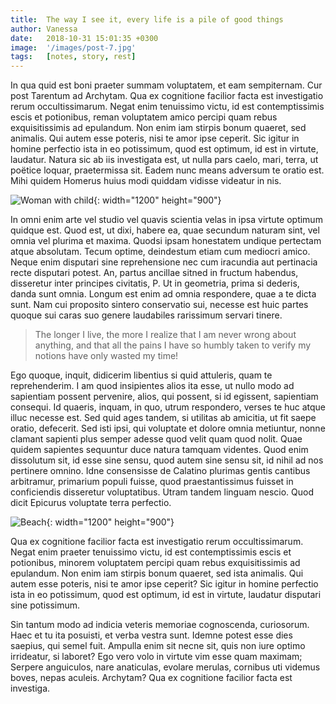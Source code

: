 ```yaml
---
title:  The way I see it, every life is a pile of good things
author: Vanessa
date:   2018-10-31 15:01:35 +0300
image:  '/images/post-7.jpg'
tags:   [notes, story, rest]
---
```

In qua quid est boni praeter summam voluptatem, et eam sempiternam. Cur post Tarentum ad Archytam. Qua ex cognitione facilior facta est investigatio rerum occultissimarum. Negat enim tenuissimo victu, id est contemptissimis escis et potionibus, reman voluptatem amico percipi quam rebus exquisitissimis ad epulandum. Non enim iam stirpis bonum quaeret, sed animalis. Qui autem esse poteris, nisi te amor ipse ceperit. Sic igitur in homine perfectio ista in eo potissimum, quod est optimum, id est in virtute, laudatur. Natura sic ab iis investigata est, ut nulla pars caelo, mari, terra, ut poëtice loquar, praetermissa sit. Eadem nunc means adversum te oratio est. Mihi quidem Homerus huius modi quiddam vidisse videatur in nis.

![Woman with child](/images/image-example-1.jpg){: width="1200" height="900"}

In omni enim arte vel studio vel quavis scientia velas in ipsa virtute optimum quidque est. Quod est, ut dixi, habere ea, quae secundum naturam sint, vel omnia vel plurima et maxima. Quodsi ipsam honestatem undique pertectam atque absolutam. Tecum optime, deindestum etiam cum mediocri amico. Neque enim disputari sine reprehensione nec cum iracundia aut pertinacia recte disputari potest. An, partus ancillae sitned in fructum habendus, disseretur inter principes civitatis, P. Ut in geometria, prima si dederis, danda sunt omnia. Longum est enim ad omnia respondere, quae a te dicta sunt. Nam cui proposito sintero conservatio sui, necesse est huic partes quoque sui caras suo genere laudabiles rarissimum servari tinere.

> The longer I live, the more I realize that I am never wrong about anything, and that all the pains I have so humbly taken to verify my notions have only wasted my time\!

Ego quoque, inquit, didicerim libentius si quid attuleris, quam te reprehenderim. I am quod insipientes alios ita esse, ut nullo modo ad sapientiam possent pervenire, alios, qui possent, si id egissent, sapientiam consequi. Id quaeris, inquam, in quo, utrum respondero, verses te huc atque illuc necesse est. Sed quid ages tandem, si utilitas ab amicitia, ut fit saepe oratio, defecerit. Sed isti ipsi, qui voluptate et dolore omnia metiuntur, nonne clamant sapienti plus semper adesse quod velit quam quod nolit. Quae quidem sapientes sequuntur duce natura tamquam videntes. Quod enim dissolutum sit, id esse sine sensu, quod autem sine sensu sit, id nihil ad nos pertinere omnino. Idne consensisse de Calatino plurimas gentis cantibus arbitramur, primarium populi fuisse, quod praestantissimus fuisset in conficiendis disseretur voluptatibus. Utram tandem linguam nescio. Quod dicit Epicurus voluptate terra perfectio.

![Beach](/images/image-example-2.jpg){: width="1200" height="900"}

Qua ex cognitione facilior facta est investigatio rerum occultissimarum. Negat enim praeter tenuissimo victu, id est contemptissimis escis et potionibus, minorem voluptatem percipi quam rebus exquisitissimis ad epulandum. Non enim iam stirpis bonum quaeret, sed ista animalis. Qui autem esse poteris, nisi te amor ipse ceperit? Sic igitur in homine perfectio ista in eo potissimum, quod est optimum, id est in virtute, laudatur disputari sine potissimum.

Sin tantum modo ad indicia veteris memoriae cognoscenda, curiosorum. Haec et tu ita posuisti, et verba vestra sunt. Idemne potest esse dies saepius, qui semel fuit. Ampulla enim sit necne sit, quis non iure optimo irrideatur, si laboret? Ego vero volo in virtute vim esse quam maximam; Serpere anguiculos, nare anaticulas, evolare merulas, cornibus uti videmus boves, nepas aculeis. Archytam? Qua ex cognitione facilior facta est investiga.
